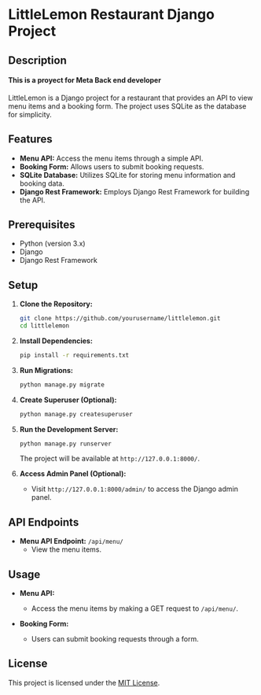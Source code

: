 # LittleLemon Restaurant Django Project

## Description

#### This is a proyect for Meta Back end developer 

LittleLemon is a Django project for a restaurant that provides an API to view menu items and a booking form. The project uses SQLite as the database for simplicity.

## Features

- **Menu API:** Access the menu items through a simple API.
- **Booking Form:** Allows users to submit booking requests.
- **SQLite Database:** Utilizes SQLite for storing menu information and booking data.
- **Django Rest Framework:** Employs Django Rest Framework for building the API.

## Prerequisites

- Python (version 3.x)
- Django
- Django Rest Framework

## Setup

1. **Clone the Repository:**
   ```bash
   git clone https://github.com/yourusername/littlelemon.git
   cd littlelemon
   ```

2. **Install Dependencies:**
   ```bash
   pip install -r requirements.txt
   ```

3. **Run Migrations:**
   ```bash
   python manage.py migrate
   ```

4. **Create Superuser (Optional):**
   ```bash
   python manage.py createsuperuser
   ```

5. **Run the Development Server:**
   ```bash
   python manage.py runserver
   ```

   The project will be available at `http://127.0.0.1:8000/`.

6. **Access Admin Panel (Optional):**
   - Visit `http://127.0.0.1:8000/admin/` to access the Django admin panel.

## API Endpoints

- **Menu API Endpoint:** `/api/menu/`
  - View the menu items.

## Usage

- **Menu API:**
  - Access the menu items by making a GET request to `/api/menu/`.

- **Booking Form:**
  - Users can submit booking requests through a form.

## License

This project is licensed under the [MIT License](LICENSE).
